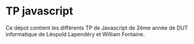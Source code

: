 # TP javascript

Ce dépot contient les différents TP de Javascript de 2ème année de DUT informatique de Léopold Lapendéry et William
Fontaine.